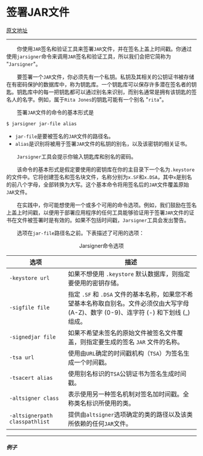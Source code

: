 # 签署JAR文件

[原文地址](https://docs.oracle.com/javase/tutorial/deployment/jar/signing.html)



---



&emsp;&emsp;你使用`JAR`签名和验证工具来签署`JAR`文件，并在签名上盖上时间戳。你通过使用`jarsigner`命令来调用`JAR`签名和验证工具，所以我们会把它简称为 "`Jarsigner`"。

&emsp;&emsp;要签署一个`JAR`文件，你必须先有一个私钥。私钥及其相关的公钥证书被存储在有密码保护的数据库中，称为钥匙库。一个钥匙库可以保存许多潜在签名者的钥匙。钥匙库中的每一把钥匙都可以通过别名来识别，而别名通常是拥有该钥匙的签名人的名字。例如，属于`Rita Jones`的钥匙可能有一个别名 "`rita`"。

&emsp;&emsp;签署`JAR`文件的命令的基本形式是

```bash
$ jarsigner jar-file alias
```

- `jar-file`是要被签名的`JAR`文件的路径名。
- `alias`是识别将被用于签署`JAR`文件的私钥的别名，以及该密钥的相关证书。

&emsp;&emsp;`Jarsigner`工具会提示你输入钥匙库和别名的密码。

&emsp;&emsp;该命令的基本形式是假定要使用的密钥库在你的主目录下一个名为`.keystore`的文件中。它将创建签名和签名块文件，名称分别为`x.SF`和`x.DSA`，其中`x`是别名的前八个字母，全部转换为大写。这个基本命令将用签名后的`JAR`文件覆盖原始`JAR`文件。

&emsp;&emsp;在实践中，你可能想使用一个或多个可用的命令选项。例如，我们鼓励在签名上盖上时间戳，以便用于部署应用程序的任何工具能够验证用于签署`JAR`文件的证书在文件被签署时是有效的。如果不包括时间戳，`Jarsigner`工具会发出警告。

&emsp;&emsp;选项在`jar-file`路径名之前。下表描述了可用的选项：

<center>Jarsigner命令选项</center>

| 选项                           | 描述                                                         |
| ------------------------------ | ------------------------------------------------------------ |
| `-keystore url`                | 如果不想使用 `.keystore` 默认数据库，则指定要使用的密钥存储。 |
| `-sigfile file`                | 指定 `.SF` 和 `.DSA` 文件的基本名称，如果您不希望基本名称取自别名。文件必须仅由大写字母 (A-Z)、数字 (0-9)、连字符 (-) 和下划线 (_) 组成。 |
| `-signedjar file`              | 如果不希望未签名的原始文件被签名文件覆盖，则指定要生成的签名 `JAR` 文件的名称。 |
| `-tsa url`                     | 使用由`URL`确定的时间戳机构（`TSA`）为签名生成一个时间戳。   |
| `-tsacert alias`               | 使用别名标识的`TSA`公钥证书为签名生成时间戳。                |
| `-altsigner class`             | 表示使用另一种签名机制对签名加时间戳。全称类名标识所使用的类。 |
| `-altsignerpath classpathlist` | 提供由`altsigner`选项确定的类的路径以及该类所依赖的任何`JAR`文件。 |



---



##### 例子

